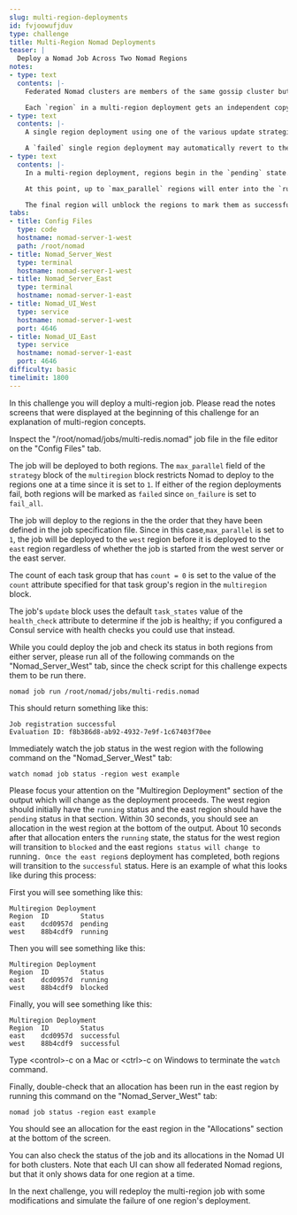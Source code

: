 ```yaml
---
slug: multi-region-deployments
id: fvjoowufjduv
type: challenge
title: Multi-Region Nomad Deployments
teaser: |
  Deploy a Nomad Job Across Two Nomad Regions
notes:
- type: text
  contents: |-
    Federated Nomad clusters are members of the same gossip cluster but not of the same raft/consensus cluster; they don't share their data stores.

    Each `region` in a multi-region deployment gets an independent copy of the job, parameterized with the values of the `region` block. Nomad regions coordinate to rollout each region's deployment using rules determined by the `strategy` block.
- type: text
  contents: |-
    A single region deployment using one of the various update strategies begins in the `running` state and ends in either the `successful` state if it succeeds, the `canceled` state if another deployment supersedes it before it is `complete`, or the `failed` state if it fails for any other reason.

    A `failed` single region deployment may automatically revert to the previous version of the job if its `update` block has the `auto_revert` setting set to `true`.
- type: text
  contents: |-
    In a multi-region deployment, regions begin in the `pending` state. This allows Nomad to determine that all regions have accepted the job before continuing.

    At this point, up to `max_parallel` regions will enter into the `running` state. When each region completes its local deployment, it enters a `blocked` state where it waits until the last region has completed the deployment.

    The final region will unblock the regions to mark them as successful.
tabs:
- title: Config Files
  type: code
  hostname: nomad-server-1-west
  path: /root/nomad
- title: Nomad_Server_West
  type: terminal
  hostname: nomad-server-1-west
- title: Nomad_Server_East
  type: terminal
  hostname: nomad-server-1-east
- title: Nomad_UI_West
  type: service
  hostname: nomad-server-1-west
  port: 4646
- title: Nomad_UI_East
  type: service
  hostname: nomad-server-1-east
  port: 4646
difficulty: basic
timelimit: 1800
---
```

In this challenge you will deploy a multi-region job. Please read the notes screens that were displayed at the beginning of this challenge for an explanation of multi-region concepts.

Inspect the "/root/nomad/jobs/multi-redis.nomad" job file in the file editor on the "Config Files" tab.

The job will be deployed to both regions. The `max_parallel` field of the `strategy` block of the `multiregion` block restricts Nomad to deploy to the regions one at a time since it is set to `1`. If either of the region deployments fail, both regions will be marked as `failed` since `on_failure` is set to `fail_all`.

The job will deploy to the regions in the the order that they have been defined in the job specification file. Since in this case,`max_parallel` is set to `1`, the job will be deployed to the `west` region before it is deployed to the `east` region regardless of whether the job is started from the west server or the east server.

The count of each task group that has `count = 0` is set to the value of the `count` attribute specified for that task group's region in the `multiregion` block.

The job's `update` block uses the default `task_states` value of the `health_check` attribute to determine if the job is healthy; if you configured a Consul service with health checks you could use that instead.

While you could deploy the job and check its status in both regions from either server, please run all of the following commands on the "Nomad_Server_West" tab, since the check script for this challenge expects them to be run there.
```
nomad job run /root/nomad/jobs/multi-redis.nomad
```
This should return something like this:
```
Job registration successful
Evaluation ID: f8b386d8-ab92-4932-7e9f-1c67403f70ee
```

Immediately watch the job status in the west region with the following command on the "Nomad_Server_West" tab:
```
watch nomad job status -region west example
```

Please focus your attention on the "Multiregion Deployment" section of the output which will change as the deployment proceeds. The west region should initially have the `running` status and the east region should have the `pending` status in that section. Within 30 seconds, you should see an allocation in the west region at the bottom of the output. About 10 seconds after that allocation enters the `running` state, the status for the west region will transition to `blocked` and the east region`s status will change to `running`. Once the east region`s deployment has completed, both regions will transition to the `successful` status. Here is an example of what this looks like during this process:

First you will see something like this:
```
Multiregion Deployment
Region  ID        Status
east    dcd0957d  pending
west    88b4cdf9  running
```

Then you will see something like this:
```
Multiregion Deployment
Region  ID        Status
east    dcd0957d  running
west    88b4cdf9  blocked
```

Finally, you will see something like this:
```
Multiregion Deployment
Region  ID        Status
east    dcd0957d  successful
west    88b4cdf9  successful
```

Type <control\>-c on a Mac or <ctrl\>-c on Windows to terminate the `watch` command.

Finally, double-check that an allocation has been run in the east region by running this command on the "Nomad_Server_West" tab:
```
nomad job status -region east example
```
You should see an allocation for the east region in the "Allocations" section at the bottom of the screen.

You can also check the status of the job and its allocations in the Nomad UI for both clusters. Note that each UI can show all federated Nomad regions, but that it only shows data for one region at a time.

In the next challenge, you will redeploy the multi-region job with some modifications and simulate the failure of one region's deployment.